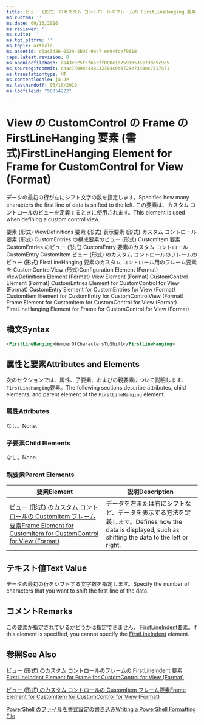 ```yaml
---
title: ビュー (形式) のカスタム コントロールのフレームの FirstLineHanging 要素 |Microsoft Docs
ms.custom: ''
ms.date: 09/13/2016
ms.reviewer: ''
ms.suite: ''
ms.tgt_pltfrm: ''
ms.topic: article
ms.assetid: c6ac3d86-0529-4b93-9bc7-ee94fcef9618
caps.latest.revision: 8
ms.openlocfilehash: ea43e025f5f653ff000e1d7591b535e73da5c9e5
ms.sourcegitcommit: caac7d098a448232304c9d6728e7340ec7517a71
ms.translationtype: MT
ms.contentlocale: ja-JP
ms.lasthandoff: 03/16/2019
ms.locfileid: "58054222"
---
```

# <a name="firstlinehanging-element-for-frame-for-customcontrol-for-view-format"></a><span data-ttu-id="7a263-102">View の CustomControl の Frame の FirstLineHanging 要素 (書式)</span><span class="sxs-lookup"><span data-stu-id="7a263-102">FirstLineHanging Element for Frame for CustomControl for View (Format)</span></span>

<span data-ttu-id="7a263-103">データの最初の行が左にシフト文字の数を指定します。</span><span class="sxs-lookup"><span data-stu-id="7a263-103">Specifies how many characters the first line of data is shifted to the left.</span></span> <span data-ttu-id="7a263-104">この要素は、カスタム コントロールのビューを定義するときに使用されます。</span><span class="sxs-lookup"><span data-stu-id="7a263-104">This element is used when defining a custom control view.</span></span>

<span data-ttu-id="7a263-105">要素 (形式) ViewDefinitions 要素 (形式) 表示要素 (形式) カスタム コントロール要素 (形式) CustomEntries の構成要素のビュー (形式) CustomItem 要素 CustomEntries のビュー (形式) CustomEntry 要素のカスタム コントロールCustomEntry CustomItem ビュー (形式) のカスタム コントロールのフレームのビュー (形式) FirstLineHanging 要素のカスタム コントロール用のフレーム要素を CustomControlView (形式)</span><span class="sxs-lookup"><span data-stu-id="7a263-105">Configuration Element (Format) ViewDefinitions Element (Format) View Element (Format) CustomControl Element (Format) CustomEntries Element for CustomControl for View (Format) CustomEntry Element for CustomEntries for View (Format) CustomItem Element for CustomEntry for CustomControlView (Format) Frame Element for CustomItem for CustomControl for View (Format) FirstLineHanging Element for Frame for CustomControl for View (Format)</span></span>

## <a name="syntax"></a><span data-ttu-id="7a263-106">構文</span><span class="sxs-lookup"><span data-stu-id="7a263-106">Syntax</span></span>

```xml
<FirstLineHanging>NumberOfCharactersToShift</FirstLineHanging>
```

## <a name="attributes-and-elements"></a><span data-ttu-id="7a263-107">属性と要素</span><span class="sxs-lookup"><span data-stu-id="7a263-107">Attributes and Elements</span></span>

<span data-ttu-id="7a263-108">次のセクションでは、属性、子要素、およびの親要素について説明します、`FirstLineHanging`要素。</span><span class="sxs-lookup"><span data-stu-id="7a263-108">The following sections describe attributes, child elements, and parent element of the `FirstLineHanging` element.</span></span>

### <a name="attributes"></a><span data-ttu-id="7a263-109">属性</span><span class="sxs-lookup"><span data-stu-id="7a263-109">Attributes</span></span>

<span data-ttu-id="7a263-110">なし。</span><span class="sxs-lookup"><span data-stu-id="7a263-110">None.</span></span>

### <a name="child-elements"></a><span data-ttu-id="7a263-111">子要素</span><span class="sxs-lookup"><span data-stu-id="7a263-111">Child Elements</span></span>

<span data-ttu-id="7a263-112">なし。</span><span class="sxs-lookup"><span data-stu-id="7a263-112">None.</span></span>

### <a name="parent-elements"></a><span data-ttu-id="7a263-113">親要素</span><span class="sxs-lookup"><span data-stu-id="7a263-113">Parent Elements</span></span>

|<span data-ttu-id="7a263-114">要素</span><span class="sxs-lookup"><span data-stu-id="7a263-114">Element</span></span>|<span data-ttu-id="7a263-115">説明</span><span class="sxs-lookup"><span data-stu-id="7a263-115">Description</span></span>|
|-------------|-----------------|
|[<span data-ttu-id="7a263-116">ビュー (形式) のカスタム コントロールの CustomItem フレーム要素</span><span class="sxs-lookup"><span data-stu-id="7a263-116">Frame Element for CustomItem for CustomControl for View (Format)</span></span>](./frame-element-for-customitem-for-customcontrol-for-view-format.md)|<span data-ttu-id="7a263-117">データを左または右にシフトなど、データを表示する方法を定義します。</span><span class="sxs-lookup"><span data-stu-id="7a263-117">Defines how the data is displayed, such as shifting the data to the left or right.</span></span>|

## <a name="text-value"></a><span data-ttu-id="7a263-118">テキスト値</span><span class="sxs-lookup"><span data-stu-id="7a263-118">Text Value</span></span>

<span data-ttu-id="7a263-119">データの最初の行をシフトする文字数を指定します。</span><span class="sxs-lookup"><span data-stu-id="7a263-119">Specify the number of characters that you want to shift the first line of the data.</span></span>

## <a name="remarks"></a><span data-ttu-id="7a263-120">コメント</span><span class="sxs-lookup"><span data-stu-id="7a263-120">Remarks</span></span>

<span data-ttu-id="7a263-121">この要素が指定されているかどうかは指定できません、 [FirstLineIndent](./firstlineindent-element-for-frame-for-customcontrol-for-view-format.md)要素。</span><span class="sxs-lookup"><span data-stu-id="7a263-121">If this element is specified, you cannot specify the [FirstLineIndent](./firstlineindent-element-for-frame-for-customcontrol-for-view-format.md) element.</span></span>

## <a name="see-also"></a><span data-ttu-id="7a263-122">参照</span><span class="sxs-lookup"><span data-stu-id="7a263-122">See Also</span></span>

[<span data-ttu-id="7a263-123">ビュー (形式) のカスタム コントロールのフレームの FirstLineIndent 要素</span><span class="sxs-lookup"><span data-stu-id="7a263-123">FirstLineIndent Element for Frame for CustomControl for View (Format)</span></span>](./firstlineindent-element-for-frame-for-customcontrol-for-view-format.md)

[<span data-ttu-id="7a263-124">ビュー (形式) のカスタム コントロールの CustomItem フレーム要素</span><span class="sxs-lookup"><span data-stu-id="7a263-124">Frame Element for CustomItem for CustomControl for View (Format)</span></span>](./frame-element-for-customitem-for-customcontrol-for-view-format.md)

[<span data-ttu-id="7a263-125">PowerShell のファイルを書式設定の書き込み</span><span class="sxs-lookup"><span data-stu-id="7a263-125">Writing a PowerShell Formatting File</span></span>](./writing-a-powershell-formatting-file.md)
